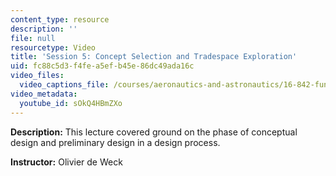 ```yaml
---
content_type: resource
description: ''
file: null
resourcetype: Video
title: 'Session 5: Concept Selection and Tradespace Exploration'
uid: fc88c5d3-f4fe-a5ef-b45e-86dc49ada16c
video_files:
  video_captions_file: /courses/aeronautics-and-astronautics/16-842-fundamentals-of-systems-engineering-fall-2015/class-videos/session-5-concept-selection-and-tradespace-exploration/sOkQ4HBmZXo.vtt
video_metadata:
  youtube_id: sOkQ4HBmZXo
---
```


**Description:** This lecture covered ground on the phase of conceptual design and preliminary design in a design process.

**Instructor:** Olivier de Weck